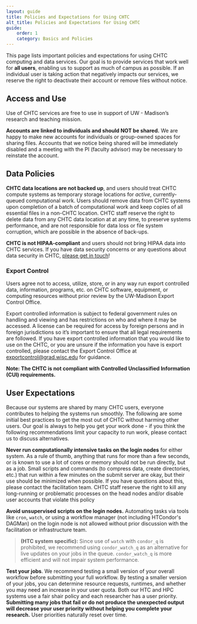 ```yaml
---
layout: guide
title: Policies and Expectations for Using CHTC
alt_title: Policies and Expectations for Using CHTC
guide:
    order: 1
    category: Basics and Policies
---
```



This page lists important policies and expectations for using CHTC computing and 
data services. Our goal is to provide services that work well for **all users**, 
enabling us to support as much of campus as possible. If an individual user is taking 
action that negatively impacts our services, we reserve the right to 
deactivate their account or remove files without notice. 

## Access and Use

Use of CHTC services are free to use in support of UW - Madison’s research and 
teaching mission.

**Accounts are linked to individuals and should NOT be shared.** We are happy to make new
accounts for individuals or group-owned spaces for sharing files. Accounts that we 
notice being shared will be immediately disabled and a meeting with the PI 
(faculty advisor) may be necessary to reinstate the account.

## Data Policies

**CHTC data locations are not backed up**, and users should
treat CHTC compute systems as temporary storage locations for *active*,
currently-queued computational work. Users should remove data from CHTC
systems upon completion of a batch of computational work and keep copies of
all essential files in a non-CHTC location. CHTC staff reserve the right
to delete data from any CHTC data location at at any time, to preserve
systems performance, and are not responsible for data loss or file system
corruption, which are possible in the absence of back-ups.

**CHTC is not HIPAA-compliant** and users should not bring HIPAA data into 
CHTC services. If you have data security concerns or any questions about 
data security in CHTC, [please get in touch](https://chtc.cs.wisc.edu/uw-research-computing/get-help.html)! 

### Export Control

Users agree not to access, utilize, store, or in any way run export controlled data, information, 
programs, etc. on CHTC software, equipment, or computing resources without prior review by the 
UW-Madison Export Control Office.

Export controlled information is subject to federal government rules on handling and viewing and has 
restrictions on who and where it may be accessed. A license can be required for access by foreign 
persons and in foreign jurisdictions so it’s important to ensure that all legal requirements are 
followed.
If you have export controlled information that you would like to use on the CHTC, or you are unsure 
if the information you have is export controlled, please contact the Export Control Office at 
[exportcontrol@grad.wisc.edu](mailto:exportcontrol@grad.wisc.edu) for guidance.

**Note: The CHTC is not compliant with Controlled Unclassified Information (CUI) requirements.**

## User Expectations

Because our systems are shared by many CHTC users, everyone contributes to 
helping the systems run smoothly. The following are some initial best practices 
to get the most out of CHTC without harming other users. Our goal 
is always to help you get your work done - if you think the following recommendations 
limit your capacity to run work, please contact us to discuss alternatives. 

**Never run computationally intensive tasks on the login nodes** for either 
system. As a rule of thumb, anything that runs for more than a few seconds, or 
is known to use a lot of cores or memory should not be run directly, but as a job. 
Small scripts and commands (to compress data, create directories,
etc.) that run within a few minutes on the submit server are okay,
but their use should be minimized when possible. If you have questions about this, 
please contact the facilitation team. CHTC staff reserve the right to kill any long-running or problematic processes on the 
head nodes and/or disable user accounts that violate this policy

**Avoid unsupervised scripts on the login nodes.** Automating tasks via tools like 
`cron`, `watch`, or using a workflow manager (not including HTCondor's DAGMan) on the login node is not allowed without prior 
discussion with the facilitation or infrastructure team. 

> **(HTC system specific):** Since use of `watch` with `condor_q` is prohibited, 
we recommend using `condor_watch_q` as an alternative for live updates on your jobs 
in the queue. `condor_watch_q` is more efficient and will not impair system performance. 

**Test your jobs**. We recommend testing a small version of your overall workflow 
before submitting your full workflow. By testing a smaller version of your jobs, 
you can determine resource requests, runtimes, and whether you may need an increase 
in your user quota. Both our HTC and HPC systems use a fair shair policy and each 
researcher has a user priority. **Submitting many jobs that fail or do not produce 
the unexpected output will decrease your user priority without helping you complete 
your research.**  User priorities naturally reset over time. 


